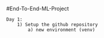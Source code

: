 #End-To-End-ML-Project

```
Day 1: 
    1) Setup the github repository 
        a) new environment (venv)
        
```
